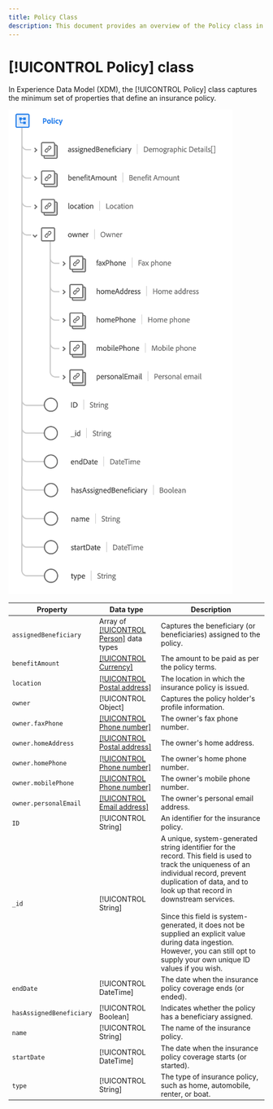 ```yaml
---
title: Policy Class
description: This document provides an overview of the Policy class in Experience Data Model (XDM).
---
```

# [!UICONTROL Policy] class

In Experience Data Model (XDM), the [!UICONTROL Policy] class captures the minimum set of properties that define an insurance policy.

![](../images/classes/policy.png)

| Property | Data type | Description |
| --- | --- | --- |
| `assignedBeneficiary` | Array of [[!UICONTROL Person]](../data-types/person.md) data types | Captures the beneficiary (or beneficiaries) assigned to the policy. |
| `benefitAmount` | [[!UICONTROL Currency]](../data-types/currency.md) | The amount to be paid as per the policy terms. |
| `location` | [[!UICONTROL Postal address]](../data-types/postal-address.md) | The location in which the insurance policy is issued. |
| `owner` | [!UICONTROL Object] | Captures the policy holder's profile information. |
| `owner.faxPhone` | [[!UICONTROL Phone number]](../data-types/phone-number.md) | The owner's fax phone number. |
| `owner.homeAddress` | [[!UICONTROL Postal address]](../data-types/postal-address.md) | The owner's home address. |
| `owner.homePhone` | [[!UICONTROL Phone number]](../data-types/phone-number.md) | The owner's home phone number. |
| `owner.mobilePhone` | [[!UICONTROL Phone number]](../data-types/phone-number.md) | The owner's mobile phone number. |
| `owner.personalEmail` | [[!UICONTROL Email address]](../data-types/email-address.md) | The owner's personal email address. |
| `ID` | [!UICONTROL String] | An identifier for the insurance policy. |
| `_id` | [!UICONTROL String] | A unique, system-generated string identifier for the record. This field is used to track the uniqueness of an individual record, prevent duplication of data, and to look up that record in downstream services.<br><br>Since this field is system-generated, it does not be supplied an explicit value during data ingestion. However, you can still opt to supply your own unique ID values if you wish. |
| `endDate` | [!UICONTROL DateTime] | The date when the insurance policy coverage ends (or ended). |
| `hasAssignedBeneficiary` | [!UICONTROL Boolean] | Indicates whether the policy has a beneficiary assigned. |
| `name` | [!UICONTROL String] | The name of the insurance policy. |
| `startDate` | [!UICONTROL DateTime] | The date when the insurance policy coverage starts (or started). |
| `type` | [!UICONTROL String] | The type of insurance policy, such as home, automobile, renter, or boat. |
